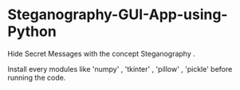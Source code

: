 # Steganography-GUI-App-using-Python
Hide Secret Messages with the concept Steganography .

Install every modules like 'numpy' , 'tkinter' , 'pillow' , 'pickle' before running the code.
